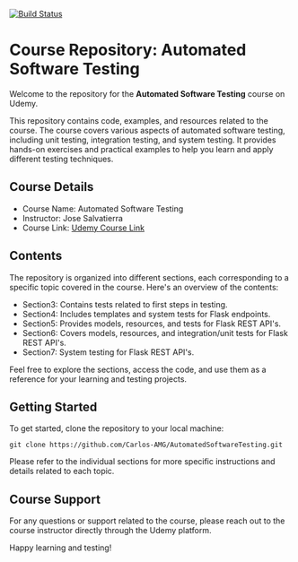 [![Build Status](https://app.travis-ci.com/Carlos-AMG/AutomatedSoftwareTesting.svg?branch=master)](https://app.travis-ci.com/Carlos-AMG/AutomatedSoftwareTesting)
# Course Repository: Automated Software Testing

Welcome to the repository for the **Automated Software Testing** course on Udemy.

This repository contains code, examples, and resources related to the course. The course covers various aspects of automated software testing, including unit testing, integration testing, and system testing. It provides hands-on exercises and practical examples to help you learn and apply different testing techniques.

## Course Details

- Course Name: Automated Software Testing
- Instructor: Jose Salvatierra
- Course Link: [Udemy Course Link](https://www.udemy.com/share/101XgU3@FhC8Rk5QIzCrtmX6-v-usZpRTDCQhXEL1kv_RKKedS27c8YWE8UUrUHx1QA9RTo7RQ==/)

## Contents

The repository is organized into different sections, each corresponding to a specific topic covered in the course. Here's an overview of the contents:

- Section3: Contains tests related to first steps in testing.
- Section4: Includes templates and system tests for Flask endpoints.
- Section5: Provides models, resources, and tests for Flask REST API's.
- Section6: Covers models, resources, and integration/unit tests for Flask REST API's.
- Section7: System testing for Flask REST API's.

Feel free to explore the sections, access the code, and use them as a reference for your learning and testing projects.

## Getting Started

To get started, clone the repository to your local machine:

```git clone https://github.com/Carlos-AMG/AutomatedSoftwareTesting.git```


Please refer to the individual sections for more specific instructions and details related to each topic.

## Course Support

For any questions or support related to the course, please reach out to the course instructor directly through the Udemy platform.

Happy learning and testing!
